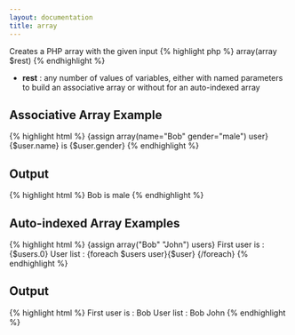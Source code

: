 ```yaml
---
layout: documentation
title: array
---
```


Creates a PHP array with the given input
{% highlight php %}
array(array $rest)
{% endhighlight %}
* **rest** : any number of values of variables, either with named parameters to build an associative array or without for an auto-indexed array

## Associative Array Example
{% highlight html %}
{assign array(name="Bob" gender="male") user}
{$user.name} is {$user.gender}
{% endhighlight %}

## Output
{% highlight html %}
Bob is male
{% endhighlight %}

## Auto-indexed Array Examples
{% highlight html %}
{assign array("Bob" "John") users}
First user is : {$users.0}
User list : {foreach $users user}{$user} {/foreach}
{% endhighlight %}

## Output
{% highlight html %}
First user is : Bob
User list : Bob John
{% endhighlight %}
